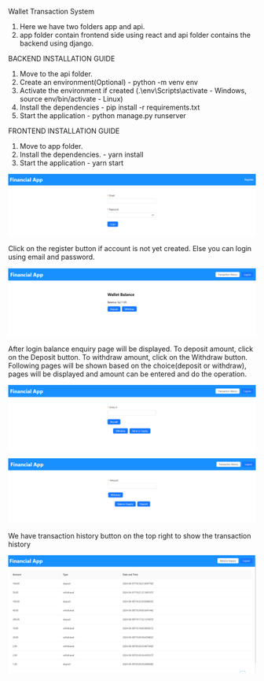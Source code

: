 Wallet Transaction System

1. Here we have two folders app and api.
2. app folder contain frontend side using react and api folder contains the backend using django.


BACKEND INSTALLATION GUIDE
1. Move to the api folder. 
2. Create an environment(Optional) - python -m venv env
3. Activate the environment if created (.\env\Scripts\activate - Windows, source env/bin/activate - Linux)
4. Install the dependencies - pip install -r requirements.txt
5. Start the application - python manage.py runserver


FRONTEND INSTALLATION GUIDE
1. Move to app folder.
2. Install the dependencies. - yarn install
3. Start the application - yarn start

![alt text](image.png)

Click on the register button if account is not yet created. Else you can login using email and password.

![alt text](image-4.png)

After login balance enquiry page will be displayed. To deposit amount, click on the Deposit button. To withdraw amount, click on the Withdraw button. Following pages will be shown based on the choice(deposit or withdraw), pages will be displayed and amount can be entered and do the operation.

![alt text](image-5.png)

![alt text](image-6.png)

We have transaction history button on the top right to show the transaction history

![alt text](image-7.png)